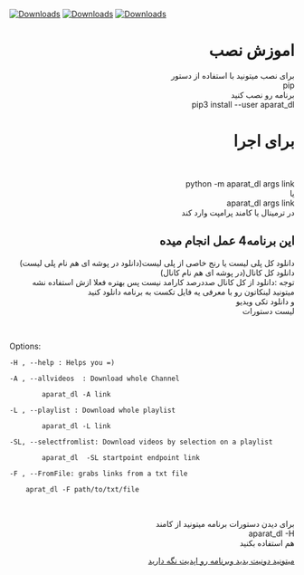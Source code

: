 [![Downloads](https://pepy.tech/badge/aparat-dl)](https://pepy.tech/project/aparat-dl) [![Downloads](https://pepy.tech/badge/aparat-dl/month)](https://pepy.tech/project/aparat-dl/month) [![Downloads](https://pepy.tech/badge/aparat-dl/week)](https://pepy.tech/project/aparat-dl/week)



<h1 align="right">
    اموزش نصب
</h1>  
<p align="right">
 برای نصب میتونید با استفاده از دستور
</br>
<span align="right">
pip
</span>
</br>
برنامه رو نصب کنید 
</br>
<span >
pip3 install --user aparat_dl 
</span>
</br>
<h1 align="right" > برای اجرا</h1> 
</br>
<p  align="right" >
<span align="right">
python -m aparat_dl args link
</span>
</br>
یا
</br>
<span>
aparat_dl args link
</span> 
</br>
در ترمینال یا 
کامند پرامپت وارد کند
</p>
</p>
<h2 align="right">این برنامه4  عمل انجام میده
</h2>
<p align="right">
دانلود کل پلی لیست  یا  رنج خاصی از پلی لیست(دانلود در پوشه ای هم نام پلی لیست) 
</br>
دانلود کل کانال(در پوشه ای هم نام کانال) 
</br>
توجه :دانلود از کل کانال صددرصد کارامد نیست پس بهتره فعلا ازش استفاده نشه 
</br>
میتونید لینکاتون رو با معرفی یه فایل تکست به برنامه دانلود کنید 
</br>
و دانلود تکی ویدیو
</br>
 لیست دستورات 
</br>
</p>


<p>
</br>

Options:

	-H , --help : Helps you =)

	-A , --allvideos  : Download whole Channel

			aparat_dl -A link

	-L , --playlist : Download whole playlist
			
			aparat_dl -L link
	
	-SL, --selectfromlist: Download videos by selection on a playlist  

			aparat_dl  -SL startpoint endpoint link
	
	-F , --FromFile: grabs links from a txt file 
		
		aprat_dl -F path/to/txt/file

</br>

</p>
<p align="right">
برای دیدن دستورات برنامه میتونید از کامند
</br>
<span>
aparat_dl  -H
</span>
</br>
هم استفاده بکنید
</br>
<p align="right" > <a href="https://idpay.ir/mehdigoudarzi">میتونید دونیت بدید وبرنامه رو اپدیت نگه دارید  </a> </p>
